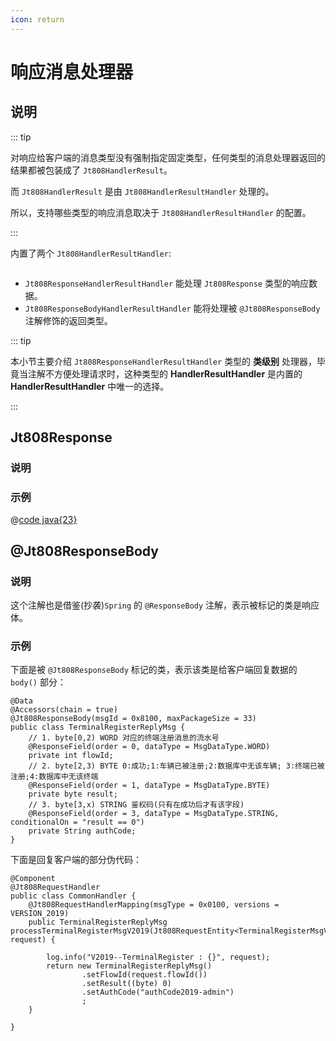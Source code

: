 ```yaml
---
icon: return
---
```


# 响应消息处理器

## 说明

::: tip

对响应给客户端的消息类型没有强制指定固定类型，任何类型的消息处理器返回的结果都被包装成了 `Jt808HandlerResult`。

而 `Jt808HandlerResult` 是由 `Jt808HandlerResultHandler` 处理的。

所以，支持哪些类型的响应消息取决于 `Jt808HandlerResultHandler` 的配置。

:::

内置了两个 `Jt808HandlerResultHandler`:

<p class="demo">
    <img :src="$withBase('/img/v2/design/jt808-handler-result-handler.png')">
</p>

- `Jt808ResponseHandlerResultHandler` 能处理 `Jt808Response` 类型的响应数据。
- `Jt808ResponseBodyHandlerResultHandler` 能将处理被 `@Jt808ResponseBody` 注解修饰的返回类型。

::: tip

本小节主要介绍 `Jt808ResponseHandlerResultHandler` 类型的 **类级别** 处理器，毕竟当注解不方便处理请求时，这种类型的 **HandlerResultHandler** 是内置的 **HandlerResultHandler** 中唯一的选择。

[//]: # (基于注解的请求消息处理，请移步 todo)

:::

## Jt808Response

### 说明

### 示例

@[code java{23}](@example-src/808/v2/basic/response-processing/Jt808ResponseDemo.java)

## @Jt808ResponseBody

### 说明

这个注解也是借鉴(抄袭)`Spring` 的 `@ResponseBody` 注解，表示被标记的类是响应体。

### 示例

下面是被 `@Jt808ResponseBody` 标记的类，表示该类是给客户端回复数据的 `body()` 部分：

```java{3}
@Data
@Accessors(chain = true)
@Jt808ResponseBody(msgId = 0x8100, maxPackageSize = 33)
public class TerminalRegisterReplyMsg {
    // 1. byte[0,2) WORD 对应的终端注册消息的流水号
    @ResponseField(order = 0, dataType = MsgDataType.WORD)
    private int flowId;
    // 2. byte[2,3) BYTE 0:成功;1:车辆已被注册;2:数据库中无该车辆; 3:终端已被注册;4:数据库中无该终端
    @ResponseField(order = 1, dataType = MsgDataType.BYTE)
    private byte result;
    // 3. byte[3,x) STRING 鉴权码(只有在成功后才有该字段)
    @ResponseField(order = 3, dataType = MsgDataType.STRING, conditionalOn = "result == 0")
    private String authCode;
}
```

下面是回复客户端的部分伪代码：

```java{5}
@Component
@Jt808RequestHandler
public class CommonHandler {
    @Jt808RequestHandlerMapping(msgType = 0x0100, versions = VERSION_2019)
    public TerminalRegisterReplyMsg processTerminalRegisterMsgV2019(Jt808RequestEntity<TerminalRegisterMsgV2019> request) {

        log.info("V2019--TerminalRegister : {}", request);
        return new TerminalRegisterReplyMsg()
                .setFlowId(request.flowId())
                .setResult((byte) 0)
                .setAuthCode("authCode2019-admin")
                ;
    }

}
```